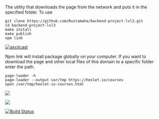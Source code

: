 The utility that downloads the page from the network and puts it in the specified folder.
To use 
```
git clone https://github.com/Rustamaha/backend-project-lvl3.git
cd backend-project-lvl3
make install
make publish
npm link
```   

[![asciicast](https://asciinema.org/a/7RMWEPv9x79E48NRabNSPlRKB.svg)](https://asciinema.org/a/7RMWEPv9x79E48NRabNSPlRKB)

Npm link will install package globally on your computer.
If you want to download the page and other local files of this domain to a specific folder enter the path.

```
page-loader -h
page-loader --output var/tmp https://hexlet.io/courses
open /var/tmp/hexlet-io-courses.html
```
<a href="https://codeclimate.com/github/Rustamaha/backend-project-lvl3/maintainability"><img src="https://api.codeclimate.com/v1/badges/bdf234769091e6126a8c/maintainability" /></a>

<a href="https://codeclimate.com/github/Rustamaha/backend-project-lvl3/test_coverage"><img src="https://api.codeclimate.com/v1/badges/bdf234769091e6126a8c/test_coverage" /></a>

[![Build Status](https://travis-ci.com/Rustamaha/backend-project-lvl3.svg?branch=master)](https://travis-ci.com/Rustamaha/backend-project-lvl3)
